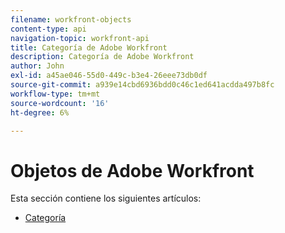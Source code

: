 ```yaml
---
filename: workfront-objects
content-type: api
navigation-topic: workfront-api
title: Categoría de Adobe Workfront
description: Categoría de Adobe Workfront
author: John
exl-id: a45ae046-55d0-449c-b3e4-26eee73db0df
source-git-commit: a939e14cbd6936bdd0c46c1ed641acdda497b8fc
workflow-type: tm+mt
source-wordcount: '16'
ht-degree: 6%

---
```



# Objetos de Adobe Workfront

Esta sección contiene los siguientes artículos:

* [Categoría](../../wf-api/wf-objects/category.md)
